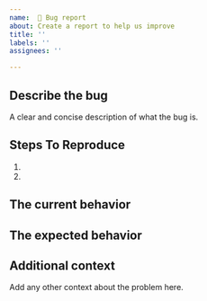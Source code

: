 ```yaml
---
name:  🐞 Bug report
about: Create a report to help us improve
title: ''
labels: ''
assignees: ''

---
```


##  Describe the bug
A clear and concise description of what the bug is.

## Steps To Reproduce

1.
2.

## The current behavior


## The expected behavior

## Additional context
Add any other context about the problem here.
